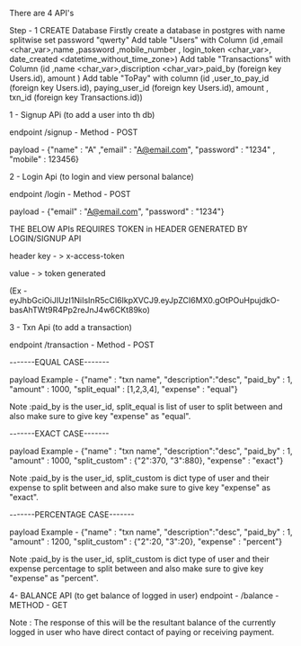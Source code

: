 There are 4 API's

Step - 1 CREATE Database
Firstly create a database in postgres with name splitwise set password "qwerty"
Add table "Users" with Column (id <int>,email <char_var>,name ,password ,mobile_number <int>, login_token <char_var>, date_created <datetime_without_time_zone>)
Add table "Transactions" with Column (id <int>,name <char_var>,discription <char_var>,paid_by <int> (foreign key Users.id), amount <int>)
Add table "ToPay" with column (id <int>,user_to_pay_id <int> (foreign key Users.id), paying_user_id <int> (foreign key Users.id), amount <int>, txn_id <int> (foreign key Transactions.id))

1 - Signup APi (to add a user into th db)

endpoint /signup - Method - POST

payload - {"name" : "A" ,"email" : "A@email.com", "password" : "1234" , "mobile" : 123456}


2 - Login Api (to login and view personal balance)

endpoint /login - Method - POST

payload - {"email" : "A@email.com", "password" : "1234"}


THE BELOW APIs REQUIRES TOKEN in HEADER GENERATED BY LOGIN/SIGNUP API

header key - > x-access-token

value - > token generated 

(Ex - eyJhbGciOiJIUzI1NiIsInR5cCI6IkpXVCJ9.eyJpZCI6MX0.gOtPOuHpujdkO-basAhTWt9R4Pp2reJnJ4w6CKt89ko)


3 - Txn Api (to add a transaction)

endpoint /transaction - Method - POST

-------EQUAL CASE-------

payload Example - {"name" : "txn name", "description":"desc", "paid_by" : 1, "amount" : 1000, "split_equal" : [1,2,3,4], "expense" : "equal"}

Note :paid_by is the user_id, split_equal is list of user to split between and also make sure to give key "expense" as "equal".

-------EXACT CASE-------

payload Example - {"name" : "txn name", "description":"desc", "paid_by" : 1, "amount" : 1000, "split_custom" : {"2":370, "3":880}, "expense" : "exact"}

Note :paid_by is the user_id, split_custom is dict type of user and their expense to split between and also make sure to give key "expense" as "exact".

-------PERCENTAGE CASE-------

payload Example - {"name" : "txn name", "description":"desc", "paid_by" : 1, "amount" : 1200, "split_custom" : {"2":20, "3":20}, "expense" : "percent"}

Note :paid_by is the user_id, split_custom is dict type of user and their expense percentage to split between and also make sure to give key "expense" as "percent".


4- BALANCE API (to get balance of logged in user)
endpoint - /balance - METHOD - GET


Note : The response of this will be the resultant balance of the currently logged in user who have direct contact of paying or receiving payment.
